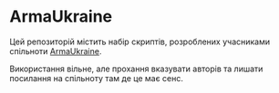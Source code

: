 # ArmaUkraine

Цей репозиторій містить набір скриптів, розроблених учасниками спільноти [ArmaUkraine](https://discord.gg/DYA3dNS).

Використання вільне, але прохання вказувати авторів та лишати посилання на спільноту там де це має сенс.